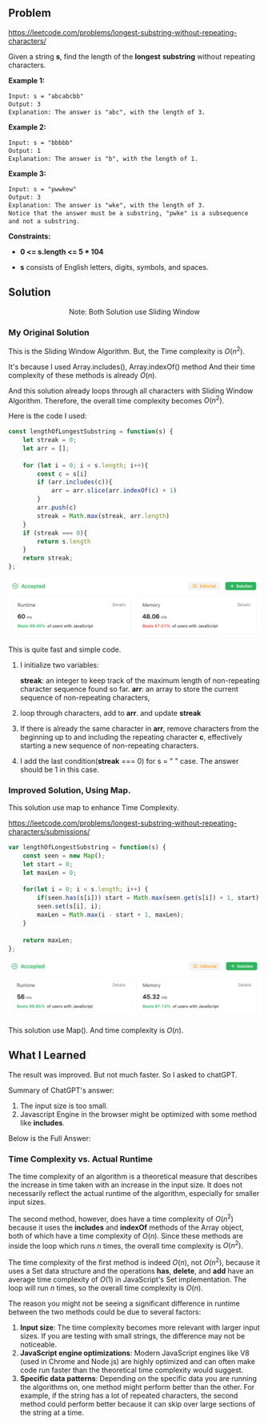 ## Problem

https://leetcode.com/problems/longest-substring-without-repeating-characters/

Given a string **s**, find the length of the **longest** **substring** without repeating characters.

**Example 1:**

```
Input: s = "abcabcbb"
Output: 3
Explanation: The answer is "abc", with the length of 3.
```

**Example 2:**

```
Input: s = "bbbbb"
Output: 1
Explanation: The answer is "b", with the length of 1.
```

**Example 3:**

```
Input: s = "pwwkew"
Output: 3
Explanation: The answer is "wke", with the length of 3.
Notice that the answer must be a substring, "pwke" is a subsequence and not a substring.
```

**Constraints:**

- **0 <= s.length <= 5 * 104**

- **s** consists of English letters, digits, symbols, and spaces.

## Solution

<p style="text-align: center;">Note: Both Solution use Sliding Window</p>

### My Original Solution

This is the Sliding Window Algorithm. But, the Time complexity is $O(n^2)$.

It's because I used Array.includes(), Array.indexOf() method And their time complexity of these methods is already *O*(*n*).

And this solution already loops through all characters with Sliding Window Algorithm.
Therefore, the overall time complexity becomes $O(n^2)$.

Here is the code I used:

```javascript
const lengthOfLongestSubstring = function(s) {
    let streak = 0;
    let arr = [];

    for (let i = 0; i < s.length; i++){
        const c = s[i]
        if (arr.includes(c)){
            arr = arr.slice(arr.indexOf(c) + 1)
        } 
        arr.push(c)
        streak = Math.max(streak, arr.length)
    }
    if (streak === 0){
        return s.length
    }
    return streak;
};
```

![image-20230802213447652](../../../../images/typora/image-20230802213447652.png)

This is quite fast and simple code.

1. I initialize two variables: 

   **streak**: an integer to keep track of the maximum length of non-repeating character sequence found so far.
   **arr**: an array to store the current sequence of non-repeating characters, 

2. loop through characters, add to **arr**. and update **streak**
3. If there is already the same character in **arr**, remove characters from the beginning up to and including the repeating character **c**, effectively starting a new sequence of non-repeating characters.
4. I add the last condition(**streak** === 0) for s = " " case. The answer should be 1 in this case.



### Improved Solution, Using Map.

This solution use map to enhance Time Complexity.

https://leetcode.com/problems/longest-substring-without-repeating-characters/submissions/

```javascript
var lengthOfLongestSubstring = function(s) {
    const seen = new Map();
    let start = 0;
    let maxLen = 0;
    
    for(let i = 0; i < s.length; i++) {
        if(seen.has(s[i])) start = Math.max(seen.get(s[i]) + 1, start)
        seen.set(s[i], i);
        maxLen = Math.max(i - start + 1, maxLen);
    } 
    
    return maxLen;  
};
```

![image-20230802213404245](../../../../images/typora/image-20230802213404245.png)

This solution use Map(). And time complexity is $O(n)$.


## What I Learned

The result was improved. But not much faster. So I asked to chatGPT.

Summary of ChatGPT's answer:

1. The input size is too small. 
2. Javascript Engine in the browser might be optimized with some method like **includes**.

Below is the Full Answer:

### Time Complexity vs. Actual Runtime

The time complexity of an algorithm is a theoretical measure that describes the increase in time taken with an increase in the input size. It does not necessarily reflect the actual runtime of the algorithm, especially for smaller input sizes.

The second method, however, does have a time complexity of $O(n^2)$ because it uses the **includes** and **indexOf** methods of the Array object, both of which have a time complexity of $O(n)$. Since these methods are inside the loop which runs $n$ times, the overall time complexity is $O(n^2)$.

The time complexity of the first method is indeed $O(n)$, not $O(n^2)$, because it uses a Set data structure and the operations **has**, **delete**, and **add** have an average time complexity of $O(1)$ in JavaScript's Set implementation. The loop will run $n$ times, so the overall time complexity is $O(n)$.

The reason you might not be seeing a significant difference in runtime between the two methods could be due to several factors:

1. **Input size**: The time complexity becomes more relevant with larger input sizes. If you are testing with small strings, the difference may not be noticeable.
2. **JavaScript engine optimizations**: Modern JavaScript engines like V8 (used in Chrome and Node.js) are highly optimized and can often make code run faster than the theoretical time complexity would suggest.
3. **Specific data patterns**: Depending on the specific data you are running the algorithms on, one method might perform better than the other. For example, if the string has a lot of repeated characters, the second method could perform better because it can skip over large sections of the string at a time.
